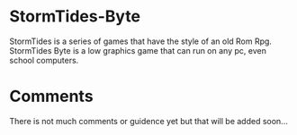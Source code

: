 # StormTides-Byte

StormTides is a series of games that have the style of an old Rom Rpg. StormTides Byte is a low graphics game that can run on any pc, even school computers.

# Comments

There is not much comments or guidence yet but that will be added soon...